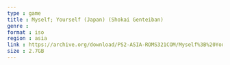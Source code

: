 ```yaml
---
type : game
title : Myself; Yourself (Japan) (Shokai Genteiban)
genre : 
format : iso
region : asia
link : https://archive.org/download/PS2-ASIA-ROMS321COM/Myself%3B%20Yourself%20%28Japan%29%20%28Shokai%20Genteiban%29.7z
size : 2.7GB
---
```

